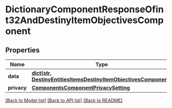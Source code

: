 # DictionaryComponentResponseOfint32AndDestinyItemObjectivesComponent

## Properties
Name | Type | Description | Notes
------------ | ------------- | ------------- | -------------
**data** | [**dict(str, DestinyEntitiesItemsDestinyItemObjectivesComponent)**](DestinyEntitiesItemsDestinyItemObjectivesComponent.md) |  | [optional] 
**privacy** | [**ComponentsComponentPrivacySetting**](ComponentsComponentPrivacySetting.md) |  | [optional] 

[[Back to Model list]](../README.md#documentation-for-models) [[Back to API list]](../README.md#documentation-for-api-endpoints) [[Back to README]](../README.md)



